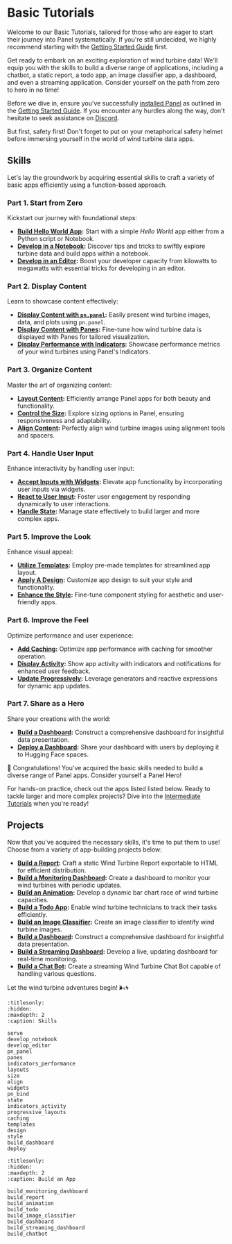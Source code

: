 # Basic Tutorials

Welcome to our Basic Tutorials, tailored for those who are eager to start their journey into Panel systematically. If you're still undecided, we highly recommend starting with the [Getting Started Guide](../../getting_started/index.md) first.

Get ready to embark on an exciting exploration of wind turbine data! We'll equip you with the skills to build a diverse range of applications, including a chatbot, a static report, a todo app, an image classifier app, a dashboard, and even a streaming application. Consider yourself on the path from zero to hero in no time!

Before we dive in, ensure you've successfully [installed Panel](../../getting_started/installation.md) as outlined in the [Getting Started Guide](../../getting_started/index.md). If you encounter any hurdles along the way, don't hesitate to seek assistance on [Discord](https://discord.gg/rb6gPXbdAr).

But first, safety first! Don't forget to put on your metaphorical safety helmet before immersing yourself in the world of wind turbine data apps.

## Skills

Let's lay the groundwork by acquiring essential skills to craft a variety of basic apps efficiently using a function-based approach.

### Part 1. Start from Zero

Kickstart our journey with foundational steps:

- **[Build Hello World App](serve.md):** Start with a simple *Hello World* app either from a Python script or Notebook.
- **[Develop in a Notebook](develop_notebook.md):** Discover tips and tricks to swiftly explore turbine data and build apps within a notebook.
- **[Develop in an Editor](develop_editor.md):** Boost your developer capacity from kilowatts to megawatts with essential tricks for developing in an editor.

### Part 2. Display Content

Learn to showcase content effectively:

- **[Display Content with `pn.panel`](pn_panel.md):** Easily present wind turbine images, data, and plots using `pn.panel`.
- **[Display Content with Panes](panes.md):** Fine-tune how wind turbine data is displayed with Panes for tailored visualization.
- **[Display Performance with Indicators](indicators_performance.md):** Showcase performance metrics of your wind turbines using Panel's Indicators.

### Part 3. Organize Content

Master the art of organizing content:

- **[Layout Content](layouts.md):** Efficiently arrange Panel apps for both beauty and functionality.
- **[Control the Size](size.md):** Explore sizing options in Panel, ensuring responsiveness and adaptability.
- **[Align Content](align.md):** Perfectly align wind turbine images using alignment tools and spacers.

### Part 4. Handle User Input

Enhance interactivity by handling user input:

- **[Accept Inputs with Widgets](widgets.md):** Elevate app functionality by incorporating user inputs via widgets.
- **[React to User Input](pn_bind.md):** Foster user engagement by responding dynamically to user interactions.
- **[Handle State](state.md):** Manage state effectively to build larger and more complex apps.

### Part 5. Improve the Look

Enhance visual appeal:

- **[Utilize Templates](templates.md):** Employ pre-made templates for streamlined app layout.
- **[Apply A Design](design.md):** Customize app design to suit your style and functionality.
- **[Enhance the Style](style.md):** Fine-tune component styling for aesthetic and user-friendly apps.

### Part 6. Improve the Feel

Optimize performance and user experience:

- **[Add Caching](caching.md):** Optimize app performance with caching for smoother operation.
- **[Display Activity](indicators_activity.md):** Show app activity with indicators and notifications for enhanced user feedback.
- **[Update Progressively](progressive_layouts.md):** Leverage generators and reactive expressions for dynamic app updates.

### Part 7. Share as a Hero

Share your creations with the world:

- **[Build a Dashboard](build_dashboard.md):** Construct a comprehensive dashboard for insightful data presentation.
- **[Deploy a Dashboard](deploy.md):** Share your dashboard with users by deploying it to Hugging Face spaces.

🥳 Congratulations! You've acquired the basic skills needed to build a diverse range of Panel apps. Consider yourself a Panel Hero!

For hands-on practice, check out the apps listed listed below. Ready to tackle larger and more complex projects? Dive into the [Intermediate Tutorials](../intermediate/index.md) when you're ready!

## Projects

Now that you've acquired the necessary skills, it's time to put them to use! Choose from a variety of app-building projects below:

- **[Build a Report](build_report.md):** Craft a static Wind Turbine Report exportable to HTML for efficient distribution.
- **[Build a Monitoring Dashboard](build_monitoring_dashboard.md):** Create a dashboard to monitor your wind turbines with periodic updates.
- **[Build an Animation](build_animation.md):** Develop a dynamic bar chart race of wind turbine capacities.
- **[Build a Todo App](build_todo.md):** Enable wind turbine technicians to track their tasks efficiently.
- **[Build an Image Classifier](build_image_classifier.md):** Create an image classifier to identify wind turbine images.
- **[Build a Dashboard](build_dashboard.md):** Construct a comprehensive dashboard for insightful data presentation.
- **[Build a Streaming Dashboard](build_streaming_dashboard.md):** Develop a live, updating dashboard for real-time monitoring.
- **[Build a Chat Bot](build_chatbot.md):** Create a streaming Wind Turbine Chat Bot capable of handling various questions.

Let the wind turbine adventures begin! 🌬️🌀

```{toctree}
:titlesonly:
:hidden:
:maxdepth: 2
:caption: Skills

serve
develop_notebook
develop_editor
pn_panel
panes
indicators_performance
layouts
size
align
widgets
pn_bind
state
indicators_activity
progressive_layouts
caching
templates
design
style
build_dashboard
deploy
```

```{toctree}
:titlesonly:
:hidden:
:maxdepth: 2
:caption: Build an App

build_monitoring_dashboard
build_report
build_animation
build_todo
build_image_classifier
build_dashboard
build_streaming_dashboard
build_chatbot
```
